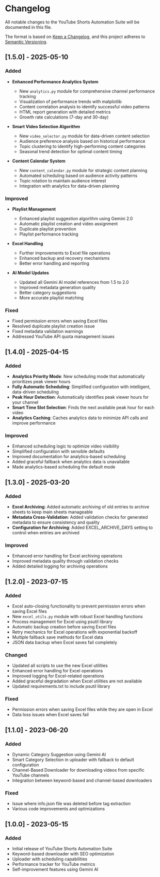# Changelog

All notable changes to the YouTube Shorts Automation Suite will be documented in this file.

The format is based on [Keep a Changelog](https://keepachangelog.com/en/1.0.0/),
and this project adheres to [Semantic Versioning](https://semver.org/spec/v2.0.0.html).

## [1.5.0] - 2025-05-10

### Added
- **Enhanced Performance Analytics System**
  - New `analytics.py` module for comprehensive channel performance tracking
  - Visualization of performance trends with matplotlib
  - Content correlation analysis to identify successful video patterns
  - HTML report generation with detailed metrics
  - Growth rate calculations (7-day and 30-day)

- **Smart Video Selection Algorithm**
  - New `video_selector.py` module for data-driven content selection
  - Audience preference analysis based on historical performance
  - Topic clustering to identify high-performing content categories
  - Seasonal trend detection for optimal content timing

- **Content Calendar System**
  - New `content_calendar.py` module for strategic content planning
  - Automated scheduling based on audience activity patterns
  - Topic rotation to maintain audience interest
  - Integration with analytics for data-driven planning

### Improved
- **Playlist Management**
  - Enhanced playlist suggestion algorithm using Gemini 2.0
  - Automatic playlist creation and video assignment
  - Duplicate playlist prevention
  - Playlist performance tracking

- **Excel Handling**
  - Further improvements to Excel file operations
  - Enhanced backup and recovery mechanisms
  - Better error handling and reporting

- **AI Model Updates**
  - Updated all Gemini AI model references from 1.5 to 2.0
  - Improved metadata generation quality
  - Better category suggestions
  - More accurate playlist matching

### Fixed
- Fixed permission errors when saving Excel files
- Resolved duplicate playlist creation issue
- Fixed metadata validation warnings
- Addressed YouTube API quota management issues

## [1.4.0] - 2025-04-15

### Added
- **Analytics Priority Mode**: New scheduling mode that automatically prioritizes peak viewer hours
- **Fully Automatic Scheduling**: Simplified configuration with intelligent, data-driven scheduling
- **Peak Hour Detection**: Automatically identifies peak viewer hours for your channel
- **Smart Time Slot Selection**: Finds the next available peak hour for each video
- **Analytics Caching**: Caches analytics data to minimize API calls and improve performance

### Improved
- Enhanced scheduling logic to optimize video visibility
- Simplified configuration with sensible defaults
- Improved documentation for analytics-based scheduling
- Added graceful fallback when analytics data is unavailable
- Made analytics-based scheduling the default mode

## [1.3.0] - 2025-03-20

### Added
- **Excel Archiving**: Added automatic archiving of old entries to archive sheets to keep main sheets manageable
- **Metadata Cross-Validation**: Added validation checks for generated metadata to ensure consistency and quality
- **Configuration for Archiving**: Added EXCEL_ARCHIVE_DAYS setting to control when entries are archived

### Improved
- Enhanced error handling for Excel archiving operations
- Improved metadata quality through validation checks
- Added detailed logging for archiving operations

## [1.2.0] - 2023-07-15

### Added
- Excel auto-closing functionality to prevent permission errors when saving Excel files
- New `excel_utils.py` module with robust Excel handling functions
- Process management for Excel using psutil library
- Automatic backup creation before saving Excel files
- Retry mechanics for Excel operations with exponential backoff
- Multiple fallback save methods for Excel data
- JSON data backup when Excel saves fail completely

### Changed
- Updated all scripts to use the new Excel utilities
- Enhanced error handling for Excel operations
- Improved logging for Excel-related operations
- Added graceful degradation when Excel utilities are not available
- Updated requirements.txt to include psutil library

### Fixed
- Permission errors when saving Excel files while they are open in Excel
- Data loss issues when Excel saves fail

## [1.1.0] - 2023-06-20

### Added
- Dynamic Category Suggestion using Gemini AI
- Smart Category Selection in uploader with fallback to default configuration
- Channel-Based Downloader for downloading videos from specific YouTube channels
- Integration between keyword-based and channel-based downloaders

### Fixed
- Issue where info.json file was deleted before tag extraction
- Various code improvements and optimizations

## [1.0.0] - 2023-05-15

### Added
- Initial release of YouTube Shorts Automation Suite
- Keyword-based downloader with SEO optimization
- Uploader with scheduling capabilities
- Performance tracker for YouTube metrics
- Self-improvement features using Gemini AI
